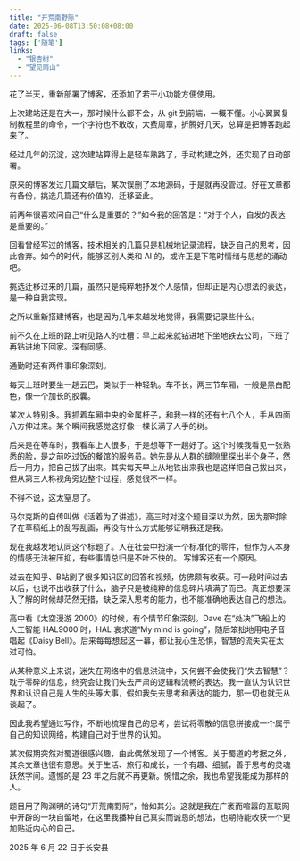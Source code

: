 ```yaml
---
title: "开荒南野际"
date: 2025-06-08T13:50:08+08:00
draft: false
tags: ['随笔']
links:
  - "银杏树"
  - "望见南山"
---
```


花了半天，重新部署了博客，还添加了若干小功能方便使用。

上次建站还是在大一，那时候什么都不会，从 git 到前端，一概不懂。小心翼翼复制教程里的命令，一个字符也不敢改，大费周章，折腾好几天，总算是把博客跑起来了。

经过几年的沉淀，这次建站算得上是轻车熟路了，手动构建之外，还实现了自动部署。

原来的博客发过几篇文章后，某次误删了本地源码，于是就再没管过。好在文章都有备份，挑选几篇还有价值的，迁移至此。

前两年很喜欢问自己“什么是重要的？”如今我的回答是：“对于个人，自发的表达是重要的。”

回看曾经写过的博客，技术相关的几篇只是机械地记录流程，缺乏自己的思考，因此舍弃。如今的时代，能够区别人类和 AI 的，或许正是下笔时情绪与思想的涌动吧。

挑选迁移过来的几篇，虽然只是纯粹地抒发个人感情，但却正是内心想法的表达，是一种自我实现。

之所以重新搭建博客，也是因为几年来越发地觉得，我需要记录些什么。

前不久在上班的路上听见路人的吐槽：早上起来就钻进地下坐地铁去公司，下班了再钻进地下回家。深有同感。

通勤时还有两件事印象深刻。

每天上班时要坐一趟云巴，类似于一种轻轨。车不长，两三节车厢，一般是黑白配色，像一个加长的胶囊。

某次人特别多。我抓着车厢中央的金属杆子，和我一样的还有七八个人，手从四面八方伸过来。某个瞬间我感觉这好像一棵长满了人手的树。

后来是在等车时，我看车上人很多，于是想等下一趟好了。这个时候我看见一张熟悉的脸，是之前吃过饭的餐馆的服务员。她先是从人群的缝隙里探出半个身子，然后一用力，把自己拔了出来。其实每天早上从地铁出来我也是这样把自己拔出来，但从第三人称视角旁边整个过程，感觉很不一样。

不得不说，这太窒息了。

马尔克斯的自传叫做《活着为了讲述》，高三时对这个题目深以为然，因为那时除了在草稿纸上的乱写乱画，再没有什么方式能够证明我还是我。

现在我越发地认同这个标题了。人在社会中扮演一个标准化的零件，但作为人本身的情感无法被压抑，有些事情总归是不吐不快的。
写博客还有一个原因。

过去在知乎、B站刷了很多知识区的回答和视频，仿佛颇有收获。可一段时间过去以后，也说不出收获了什么，脑子只是被纯粹的信息碎片填满了而已。真正想要深入了解的时候却茫然无措，缺乏深入思考的能力，也不能准确地表达自己的想法。

高中看《太空漫游 2000》的时候，有个情节印象深刻。Dave 在“处决”飞船上的人工智能 HAL9000 时，HAL 哀求道“My mind is going”，随后笨拙地用电子音唱起《Daisy Bell》。后来每每想起这一幕，都让我心生恐惧，智慧的流失实在太过可怕。

从某种意义上来说，迷失在网络中的信息洪流中，又何尝不会使我们“失去智慧”？耽于零碎的信息，终究会让我们失去严肃的逻辑和流畅的表达。我一直认为认识世界和认识自己是人生的头等大事，假如我失去思考和表达的能力，那一切也就无从谈起了。

因此我希望通过写作，不断地梳理自己的思考，尝试将零散的信息拼接成一个属于自己的知识网络，构建自己对于世界的认知。

某次假期突然对蜀道很感兴趣，由此偶然发现了一个博客。关于蜀道的考据之外，其余文章也很有意思。关于生活、旅行和成长，一个有趣、细腻，善于思考的灵魂跃然字间。遗憾的是 23 年之后就不再更新。惋惜之余，我也希望我能成为那样的人。

题目用了陶渊明的诗句“开荒南野际”，恰如其分。这就是我在广袤而喧嚣的互联网中开辟的一块自留地，在这里我播种自己真实而诚恳的想法，也期待能收获一个更加贴近内心的自己。

2025 年 6 月 22 日于长安县
